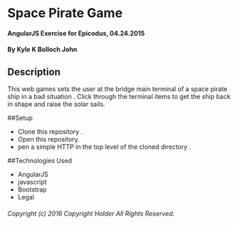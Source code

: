 # Space Pirate Game
#### AngularJS Exercise for Epicodus, 04.24.2015
#### By **Kyle K Bolloch John**
## Description
This web games sets the user at the bridge main terminal of a space pirate ship in a bad situation . Click through the terminal items to get the ship back in shape and raise the solar sails.

##Setup
*  Clone this repository .
* Open this repository.
* pen a simple HTTP in the top level of the cloned directory .

##Technologies Used
* AngularJS
*  javascript
*  Bootstrap
* Legal
###### Copyright (c) 2016 Copyright Holder All Rights Reserved.
